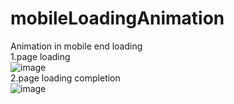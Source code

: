 # mobileLoadingAnimation
Animation in mobile end loading
<br>
1.page loading
<br>
![image](https://github.com/tiger986/mobileLoadingAnimation/blob/master/img/1.png)
<br>
2.page loading completion
<br>
![image](https://github.com/tiger986/mobileLoadingAnimation/blob/master/img/2.jpg)
